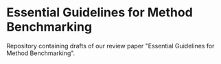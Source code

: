 # Essential Guidelines for Method Benchmarking

Repository containing drafts of our review paper "Essential Guidelines for Method Benchmarking".


